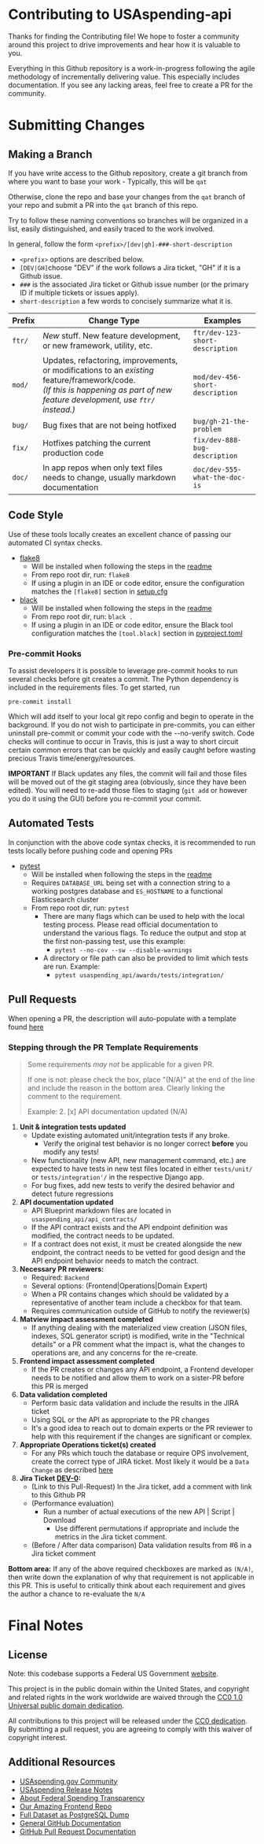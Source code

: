 # Contributing to USAspending-api
Thanks for finding the Contributing file! We hope to foster a community around this project to drive improvements and hear how it is valuable to you.

Everything in this Github repository is a work-in-progress following the agile methodology of incrementally delivering value. This especially includes documentation. If you see any lacking areas, feel free to create a PR for the community.

# Submitting Changes

## Making a Branch
If you have write access to the Github repository, create a git branch from where you want to base your work - Typically, this will be `qat`

Otherwise, clone the repo and base your changes from the `qat` branch of your repo and submit a PR into the `qat` branch of this repo.

Try to follow these naming conventions so branches will be organized in a list, easily distinguished, and easily traced to the work involved.

In general, follow the form `<prefix>/[dev|gh]-###-short-description`

* `<prefix>` options are described below.
* `[DEV|GH]`choose "DEV" if the work follows a Jira ticket, "GH" if it is a Github issue.
* `###` is the associated Jira ticket or Github issue number (or the primary ID if multiple tickets or issues apply).
* `short-description` a few words to concisely summarize what it is.

| Prefix |Change Type|Examples|
|--------|-----------|--------|
| `ftr/` |_New_ stuff. New feature development, or new framework, utility, etc.|`ftr/dev-123-short-description`|
| `mod/` |Updates, refactoring, improvements, or modifications to an _existing_ feature/framework/code. <br/>_(If this is happening as part of new feature development, use `ftr/` instead.)_|`mod/dev-456-short-description`|
| `bug/` |Bug fixes that are not being hotfixed|`bug/gh-21-the-problem`|
| `fix/` |Hotfixes patching the current production code|`fix/dev-888-bug-description`|
| `doc/` |In app repos when only text files needs to change, usually markdown documentation|`doc/dev-555-what-the-doc-is`|


## Code Style
Use of these tools locally creates an excellent chance of passing our automated CI syntax checks.
* [flake8](https://flake8.pycqa.org/en/latest/)
    * Will be installed when following the steps in the [readme](README.md)
    * From repo root dir, run: `flake8`
    * If using a plugin in an IDE or code editor, ensure the configuration matches the `[flake8]` section in [setup.cfg](setup.cfg)
* [black](https://black.readthedocs.io/en/stable/)
    * Will be installed when following the steps in the [readme](README.md)
    * From repo root dir, run: `black .`
    * If using a plugin in an IDE or code editor, ensure the Black tool configuration matches the `[tool.black]` section in [pyproject.toml](pyproject.toml)

### Pre-commit Hooks
To assist developers it is possible to leverage pre-commit hooks to run several checks before git creates a commit. The Python dependency is included in the requirements files. To get started, run

    pre-commit install

Which will add itself to your local git repo config and begin to operate in the background. If you do not wish to participate in pre-commits, you can either uninstall pre-commit or commit your code with the --no-verify switch. Code checks will continue to occur in Travis, this is just a way to short circuit certain common errors that can be quickly and easily caught before wasting precious Travis time/energy/resources.

**IMPORTANT** If Black updates any files, the commit will fail and those files will be moved out of the git staging area (obviously, since they have been edited). You will need to re-add those files to staging (`git add` or however you do it using the GUI) before you re-commit your commit.

## Automated Tests
In conjunction with the above code syntax checks, it is recommended to run tests locally before pushing code and opening PRs
* [pytest](https://pytest.org/)
    * Will be installed when following the steps in the [readme](README.md)
    * Requires `DATABASE_URL` being set with a connection string to a working postgres database and `ES_HOSTNAME` to a functional Elasticsearch cluster
    * From repo root dir, run: `pytest`
        * There are many flags which can be used to help with the local testing process. Please read official documentation to understand the various flags. To reduce the output and stop at the first non-passing test, use this example:
            * `pytest --no-cov --sw --disable-warnings`
        * A directory or file path can also be provided to limit which tests are run. Example:
            * `pytest usaspending_api/awards/tests/integration/`

## Pull Requests
When opening a PR, the description will auto-populate with a template found [here](.github/pull_request_template.md)

### Stepping through the PR Template Requirements

> Some requirements _may not_ be applicable for a given PR.
>
> If one is not: please check the box, place "(N/A)" at the end of the line and include the reason in the bottom area. Clearly linking the comment to the requirement.
>
> Example: 2. [x] API documentation updated (N/A)

1. **Unit & integration tests updated**
    - Update existing automated unit/integration tests if any broke.
        - Verify the original test behavior is no longer correct **before** you modify any tests!
    - New functionality (new API, new management command, etc.) are expected to have tests in new test files located in either `tests/unit/` or `tests/integration'/` in the respective Django app.
    - For bug fixes, add new tests to verify the desired behavior and detect future regressions
2. **API documentation updated**
    - API Blueprint markdown files are located in `usaspending_api/api_contracts/`
    - If the API contract exists and the API endpoint definition was modified, the contract needs to be updated.
    - If a contract does not exist, it must be created alongside the new endpoint, the contract needs to be vetted for good design and the API endpoint behavior needs to match the contract.
3. **Necessary PR reviewers:**
    - Required: `Backend`
    - Several options: (Frontend|Operations|Domain Expert)
    - When a PR contains changes which should be validated by a representative of another team include a checkbox for that team.
    - Requires communication outside of GitHub to notify the reviewer(s)
4. **Matview impact assessment completed**
    - If anything dealing with the materialized view creation (JSON files, indexes, SQL generator script) is modified, write in the "Technical details" or a PR comment what the impact is, what the changes to operations are, and any concerns for the re-create.
5. **Frontend impact assessment completed**
    - If the PR creates or changes any API endpoint, a Frontend developer needs to be notified and allow them to work on a sister-PR before this PR is merged
6. **Data validation completed**
    - Perform basic data validation and include the results in the JIRA ticket
    - Using SQL or the API as appropriate to the PR changes
    - It's a good idea to reach out to domain experts or the PR reviewer to help with this requirement if the changes are significant or complex.
7. **Appropriate Operations ticket(s) created**
    - For any PRs which touch the database or require OPS involvement, create the correct type of JIRA ticket. Most likely it would be a `Data Change` as described [here](/Operations/Data%20Management/Production%20Data%20Change%20Process.md)
8. **Jira Ticket [DEV-0](https://federal-spending-transparency.atlassian.net/browse/DEV-0):**
    - (Link to this Pull-Request) In the Jira ticket, add a comment with link to this Github PR
    - (Performance evaluation)
        - Run a number of actual executions of the new API | Script | Download
            -  Use different permutations if appropriate and include the metrics in the Jira ticket comment.
    - (Before / After data comparison) Data validation results from #6 in a Jira ticket comment

**Bottom area:**
If any of the above required checkboxes are marked as `(N/A)`, then write down the explanation of why that requirement is not applicable in this PR. This is useful to critically think about each requirement and gives the author a chance to re-evaluate the `N/A`


# Final Notes

## License
Note: this codebase supports a Federal US Government [website](https://www.usaspending.gov).

This project is in the public domain within the United States, and copyright and related rights in the work worldwide are waived through the [CC0 1.0 Universal public domain dedication](https://creativecommons.org/publicdomain/zero/1.0/legalcode).

All contributions to this project will be released under the [CC0 dedication](LICENSE). By submitting a pull request, you are agreeing to comply with this waiver of copyright interest.

## Additional Resources
- [USAspending.gov Community](https://usaspending-help.zendesk.com/hc/en-us/community/topics)
- [USAspending Release Notes](https://github.com/fedspendingtransparency/usaspending-website/wiki)
- [About Federal Spending Transparency](http://fedspendingtransparency.github.io/)
- [Our Amazing Frontend Repo](https://github.com/fedspendingtransparency/usaspending-website)
- [Full Dataset as PostgreSQL Dump](https://files.usaspending.gov/database_download/)
- [General GitHub Documentation](https://help.github.com/)
- [GitHub Pull Request Documentation](https://help.github.com/articles/creating-a-pull-request/)
